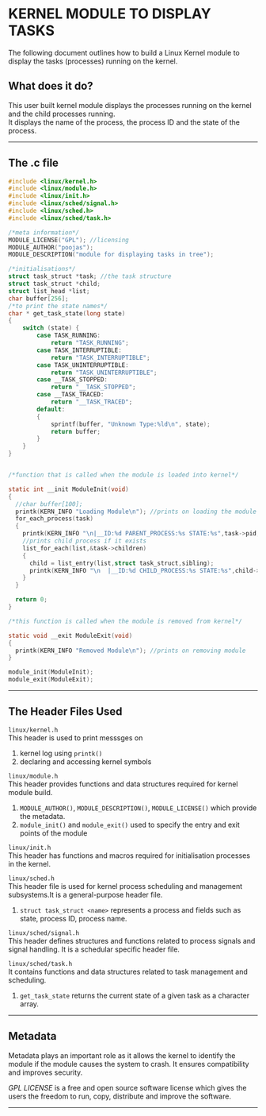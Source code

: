 # KERNEL MODULE TO DISPLAY TASKS
The following document outlines how to build a Linux Kernel module to display the tasks (processes) running on the kernel.   

## What does it do?   
This user built kernel module displays the processes running on the kernel and the child processes running.   
It displays the name of the process, the process ID and the state of the process.

-----------

## The .c file   
```c
#include <linux/kernel.h>
#include <linux/module.h>
#include <linux/init.h>
#include <linux/sched/signal.h>
#include <linux/sched.h>
#include <linux/sched/task.h>

/*meta information*/
MODULE_LICENSE("GPL"); //licensing 
MODULE_AUTHOR("poojas");
MODULE_DESCRIPTION("module for displaying tasks in tree");

/*initialisations*/
struct task_struct *task; //the task structure
struct task_struct *child;
struct list_head *list; 
char buffer[256];
/*to print the state names*/
char * get_task_state(long state)
{
    switch (state) {
        case TASK_RUNNING:
            return "TASK_RUNNING";
        case TASK_INTERRUPTIBLE:
            return "TASK_INTERRUPTIBLE";
        case TASK_UNINTERRUPTIBLE:
            return "TASK_UNINTERRUPTIBLE";
        case __TASK_STOPPED:
            return "__TASK_STOPPED";
        case __TASK_TRACED:
            return "__TASK_TRACED";
        default:
        {
            sprintf(buffer, "Unknown Type:%ld\n", state);
            return buffer;
        }
    }
}


/*function that is called when the module is loaded into kernel*/

static int __init ModuleInit(void)
{
  //char buffer[100];
  printk(KERN_INFO "Loading Module\n"); //prints on loading the module
  for_each_process(task)
  {
    printk(KERN_INFO "\n|__ID:%d PARENT_PROCESS:%s STATE:%s",task->pid,task->comm,get_task_state(task->__state)); //prints the parent process and its information
	//prints child process if it exists
    list_for_each(list,&task->children)
    {
      child = list_entry(list,struct task_struct,sibling);
      printk(KERN_INFO "\n  |__ID:%d CHILD_PROCESS:%s STATE:%s",child->pid,child->comm,get_task_state(child->__state)); 
    }
  }

  return 0;
}

/*this function is called when the module is removed from kernel*/

static void __exit ModuleExit(void)
{	
  printk(KERN_INFO "Removed Module\n"); //prints on removing module
}

module_init(ModuleInit);
module_exit(ModuleExit);
```

--------------------------

## The Header Files Used   

`linux/kernel.h`   
This header is used to print messsges on   
1. kernel log using `printk()`   
2. declaring and accessing kernel symbols   


`linux/module.h`   
This header provides functions and data structures required for kernel module build.   
1. `MODULE_AUTHOR()`, `MODULE_DESCRIPTION()`, `MODULE_LICENSE()` which provide the metadata.   
2. `module_init()` and `module_exit()` used to specify the entry and exit points of the module   


`linux/init.h`   
This header has functions and macros required for initialisation processes in the kernel.   


`linux/sched.h`   
This header file is used for kernel process scheduling and management subsystems.It is a general-purpose header file.   
1. `struct task_struct <name>` represents a process and fields such as state, process ID, process name.   


`linux/sched/signal.h`   
This header defines structures and functions related to process signals and signal handling. It is a schedular specific header file.   


`linux/sched/task.h`   
It contains functions and data structures related to task management and scheduling.   
1. `get_task_state` returns the current state of a given task as a character array.   

---------------------

## Metadata   
Metadata plays an important role as it allows the kernel to identify the module if the module causes the system to crash. It ensures compatibility and improves security.   

*GPL LICENSE* is a free and open source software license which gives the users the freedom to run, copy, distribute and improve the software.   

------------------------

